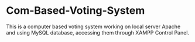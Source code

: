 # Com-Based-Voting-System
This is a computer based voting system working on local server Apache and using MySQL database, accessing them through XAMPP Control Panel.
